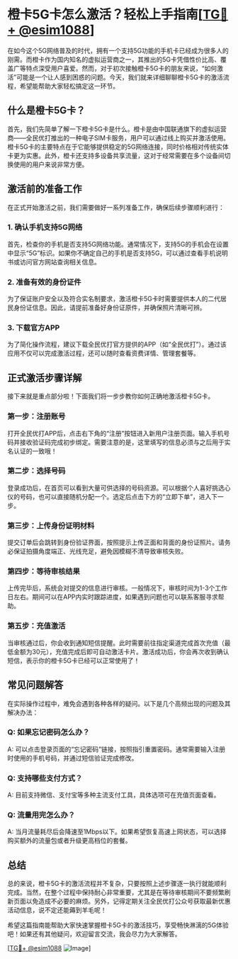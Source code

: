 # 橙卡5G卡怎么激活？轻松上手指南[[TG💪+ @esim1088](https://t.me/s/esim1088)]

在如今这个5G网络普及的时代，拥有一个支持5G功能的手机卡已经成为很多人的刚需。而橙卡作为国内知名的虚拟运营商之一，其推出的5G卡凭借性价比高、覆盖广等特点深受用户喜爱。然而，对于初次接触橙卡5G卡的朋友来说，“如何激活”可能是一个让人感到困惑的问题。今天，我们就来详细聊聊橙卡5G卡的激活流程，希望能帮助大家轻松搞定这一环节。

## 什么是橙卡5G卡？

首先，我们先简单了解一下橙卡5G卡是什么。橙卡是由中国联通旗下的虚拟运营商——全民优打推出的一种电子SIM卡服务，用户可以通过线上购买并激活使用。橙卡5G卡的主要特点在于它能够提供稳定的5G网络连接，同时价格相对传统实体卡更为实惠。此外，橙卡还支持多设备共享流量，这对于经常需要在多个设备间切换使用的用户来说非常方便。

## 激活前的准备工作

在正式开始激活之前，我们需要做好一系列准备工作，确保后续步骤顺利进行：

### 1. 确认手机支持5G网络

首先，检查你的手机是否支持5G网络功能。通常情况下，支持5G的手机会在设置中显示“5G”标识。如果你不确定自己的手机是否支持5G，可以通过查看手机说明书或访问官方网站查询相关信息。

### 2. 准备有效的身份证件

为了保证账户安全以及符合实名制要求，激活橙卡5G卡时需要提供本人的二代居民身份证信息。因此，请提前准备好身份证原件，并确保照片清晰可辨。

### 3. 下载官方APP

为了简化操作流程，建议下载全民优打官方提供的APP（如“全民优打”）。通过该应用不仅可以完成激活过程，还可以随时查看资费详情、管理套餐等。

## 正式激活步骤详解

接下来就是重点部分啦！下面我们将一步步教你如何正确地激活橙卡5G卡。

### 第一步：注册账号

打开全民优打APP后，点击右下角的“注册”按钮进入新用户注册页面。输入手机号码并接收验证码完成初步绑定。需要注意的是，这里填写的信息必须与之后用于实名认证的一致哦！

### 第二步：选择号码

登录成功后，在首页可以看到大量可供选择的号码资源。可以根据个人喜好挑选心仪的号码，也可以直接随机分配一个。选定后点击下方的“立即下单”，进入下一步。

### 第三步：上传身份证明材料

提交订单后会跳转到身份验证界面，按照提示上传正面和背面的身份证照片。请务必保证拍摄角度端正、光线充足，避免因模糊不清导致审核失败。

### 第四步：等待审核结果

上传完毕后，系统会对提交的信息进行审核。一般情况下，审核时间为1-3个工作日左右。期间可以在APP内实时跟踪进度，如果遇到问题也可以联系客服寻求帮助。

### 第五步：充值激活

当审核通过后，你会收到通知短信提醒。此时需要前往指定渠道完成首次充值（最低金额为30元），充值完成后即可自动激活卡片。激活成功后，你会再次收到确认短信，表示你的橙卡5G卡已经可以正常使用了！

## 常见问题解答

在实际操作过程中，难免会遇到各种各样的疑问。以下是几个高频出现的问题及其解决办法：

### Q: 如果忘记密码怎么办？
A: 可以点击登录页面的“忘记密码”链接，按照指引重置密码。通常需要输入注册时使用的手机号码，并通过短信验证完成修改。

### Q: 支持哪些支付方式？
A: 目前支持微信、支付宝等多种主流支付工具，具体选项可在充值页面查看。

### Q: 流量用完怎么办？
A: 当月流量耗尽后会降速至1Mbps以下。如果希望恢复高速上网状态，可以选择购买额外的流量包或者升级更高档位的套餐。

## 总结

总的来说，橙卡5G卡的激活流程并不复杂，只要按照上述步骤逐一执行就能顺利完成。当然，在整个过程中保持耐心非常重要，尤其是在等待审核期间不要频繁刷新页面以免造成不必要的麻烦。另外，记得定期关注全民优打公众号获取最新优惠活动信息，说不定还能薅到羊毛呢！

希望这篇指南能帮助大家快速掌握橙卡5G卡的激活技巧，享受畅快淋漓的5G体验吧！如果还有其他疑问，欢迎留言交流，我会尽力为大家解答。

[[TG💪+ @esim1088](https://t.me/s/esim1088) ![Image](https://i.postimg.cc/4NQfJmqS/Snipaste-2025-05-13-00-14-12.png)]